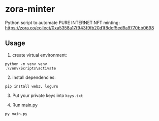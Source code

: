 # zora-minter

Python script to automate PURE INTERNET NFT minting:
https://zora.co/collect/0xa5358a17f943f9fb20d1f8dcf5ed9a9770bb0698


## Usage
1. create virtual environment:
```
python -m venv venv
.\venv\Scripts\activate
```


2. install dependencies:
```
pip install web3, loguru 
```

3. Put your private keys into `keys.txt`

5. Run main.py
```
py main.py
```
